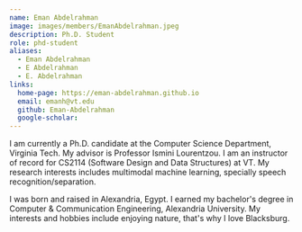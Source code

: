 ```yaml
---
name: Eman Abdelrahman
image: images/members/EmanAbdelrahman.jpeg
description: Ph.D. Student
role: phd-student
aliases:
  - Eman Abdelrahman
  - E Abdelrahman
  - E. Abdelrahman
links:
  home-page: https://eman-abdelrahman.github.io
  email: emanh@vt.edu
  github: Eman-Abdelrahman
  google-scholar: 
---
```


I am currently a Ph.D. candidate at the Computer Science Department, Virginia Tech. My advisor is Professor Ismini Lourentzou. I am an instructor of record for CS2114 (Software Design and Data Structures) at VT. My research interests includes multimodal machine learning, specially speech recognition/separation.

I was born and raised in Alexandria, Egypt. I earned my bachelor's degree in Computer & Communication Engineering, Alexandria University. My interests and hobbies include enjoying nature, that's why I love Blacksburg. 